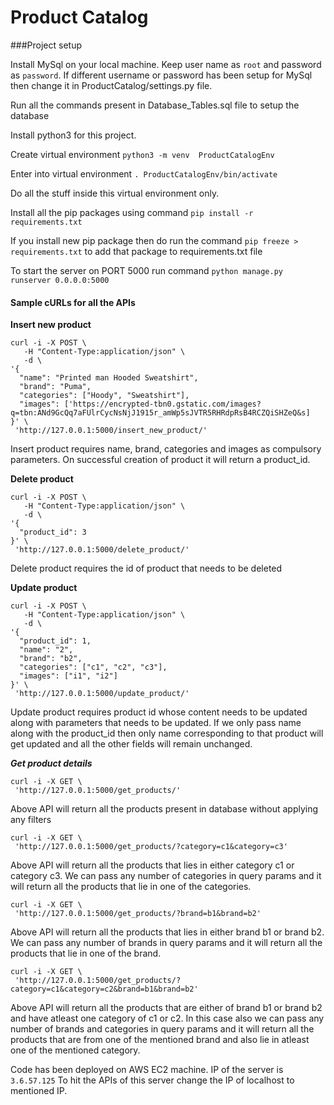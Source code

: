 # Product Catalog

###Project setup

Install MySql on your local machine. Keep user name as `root` and password as `password`. If different username or password has been setup for MySql then change it in ProductCatalog/settings.py file.

Run all the commands present in Database_Tables.sql file to setup the database

Install python3 for this project.

Create virtual environment `python3 -m venv  ProductCatalogEnv`

Enter into virtual environment `. ProductCatalogEnv/bin/activate`

Do all the stuff inside this virtual environment only.

Install all the pip packages using command `pip install -r requirements.txt`

If you install new pip package then do run the command `pip freeze > requirements.txt` to add that package to requirements.txt file

To start the server on PORT 5000 run command `python manage.py runserver 0.0.0.0:5000`

#### Sample cURLs for all the APIs

**Insert new product**

```buildoutcfg
curl -i -X POST \
   -H "Content-Type:application/json" \
   -d \
'{
  "name": "Printed man Hooded Sweatshirt",
  "brand": "Puma",
  "categories": ["Hoody", "Sweatshirt"],
  "images": ['https://encrypted-tbn0.gstatic.com/images?q=tbn:ANd9GcQq7aFUlrCycNsNjJ1915r_amWp5sJVTR5RHRdpRsB4RCZQiSHZeQ&s]
}' \
 'http://127.0.0.1:5000/insert_new_product/'
```

Insert product requires name, brand, categories and images as compulsory parameters. On successful creation of product it will return a product_id.


**Delete product**

```buildoutcfg
curl -i -X POST \
   -H "Content-Type:application/json" \
   -d \
'{
  "product_id": 3
}' \
 'http://127.0.0.1:5000/delete_product/'
```

Delete product requires the id of product that needs to be deleted

**Update product**

```buildoutcfg
curl -i -X POST \
   -H "Content-Type:application/json" \
   -d \
'{
  "product_id": 1,
  "name": "2",
  "brand": "b2",
  "categories": ["c1", "c2", "c3"],
  "images": ["i1", "i2"]
}' \
 'http://127.0.0.1:5000/update_product/'
```

Update product requires product id whose content needs to be updated along with parameters that needs to be updated. If we only pass name along with the product_id then only name corresponding to that product will get updated and all the other fields will remain unchanged.


***Get product details***

```buildoutcfg
curl -i -X GET \
 'http://127.0.0.1:5000/get_products/'
```

Above API will return all the products present in database without applying any filters

```buildoutcfg
curl -i -X GET \
 'http://127.0.0.1:5000/get_products/?category=c1&category=c3'
```

Above API will return all the products that lies in either category c1 or category c3. We can pass any number of categories in query params and it will return all the products that lie in one of the categories.

```buildoutcfg
curl -i -X GET \
 'http://127.0.0.1:5000/get_products/?brand=b1&brand=b2'
```

Above API will return all the products that lies in either brand b1 or brand b2. We can pass any number of brands in query params and it will return all the products that lie in one of the brand.

```buildoutcfg
curl -i -X GET \
 'http://127.0.0.1:5000/get_products/?category=c1&category=c2&brand=b1&brand=b2'
```

Above API will return all the products that are either of brand b1 or brand b2 and have atleast one category of c1 or c2. In this case also we can pass any number of brands and categories in query params and it will return all the products that are from one of the mentioned brand and also lie in atleast one of the mentioned category.


Code has been deployed on AWS EC2 machine. IP of the server is `3.6.57.125` To hit the APIs of this server change the IP of localhost to mentioned IP.  